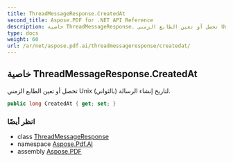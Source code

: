 ```yaml
---
title: ThreadMessageResponse.CreatedAt
second_title: Aspose.PDF for .NET API Reference
description: خاصية ThreadMessageResponse. تحصل أو تعين الطابع الزمني Unix بالثواني لتاريخ إنشاء الرسالة
type: docs
weight: 60
url: /ar/net/aspose.pdf.ai/threadmessageresponse/createdat/
---
```

## خاصية ThreadMessageResponse.CreatedAt

تحصل أو تعين الطابع الزمني Unix (بالثواني) لتاريخ إنشاء الرسالة.

```csharp
public long CreatedAt { get; set; }
```

### انظر أيضًا

* class [ThreadMessageResponse](../)
* namespace [Aspose.Pdf.AI](../../../aspose.pdf.ai/)
* assembly [Aspose.PDF](../../../)